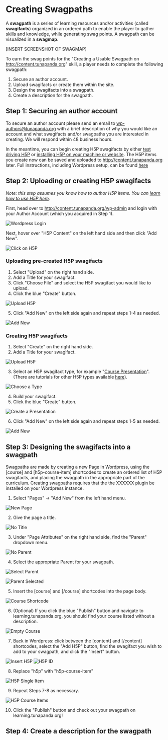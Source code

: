 # Creating Swagpaths

A **swagpath** is a series of learning resources and/or activities (called **swagifacts**) organized in an ordered path to enable the player to gather skills and knowledge, while generating swag points. A swagpath can be visualized in a **swagmap**.

[INSERT SCREENSHOT OF SWAGMAP]

To earn the swag points for the "Creating a Usable Swagpath on http://content.tunapanda.org" skill, a player needs to complete the following swagpath:
 1. Secure an author account.
 2. Upload swagifacts or create them within the site.
 3. Design the swagifacts into a swagpath.
 4. Create a description for the swagpath.

## Step 1: Securing an author account

To secure an author account please send an email to wp-authors@tunapanda.org with a brief description of why you would like an account and what swagifacts and/or swagpaths you are interested in creating. We will respond within 48 business hours.

In the meantime, you can begin creating H5P swagifacts by either [test driving H5P](https://h5p.org/testdrive-h5p) or [installing H5P on your machine or website](https://h5p.org/installation). The H5P items you create now can be saved and uploaded to http://content.tunapanda.org later. Full instructions, including Wordpress setup, can be found [here](https://h5p.org/documentation/setup/wordpress)

## Step 2: Uploading or creating H5P swagifacts

_Note: this step assumes you know how to author H5P items. You can [learn how to use H5P here](https://h5p.org/documentation/for-authors)._

First, head over to http://content.tunapanda.org/wp-admin and login with your Author Account (which you acquired in Step 1).

![Wordpress Login](https://github.com/tunapanda/TI-wp-content-theme/blob/master/meta/contribute/logincontentwpadmin.png)

Next, hover over "H5P Content" on the left hand side and then click "Add New".

![Click on H5P](https://github.com/tunapanda/TI-wp-content-theme/blob/master/meta/contribute/clickh5psmall.png)

### Uploading pre-created H5P swagifacts

1. Select "Upload" on the right hand side.
2. Add a Title for your swagifact.
3. Click "Choose File" and select the H5P swagifact you would like to upload.
4. Click the blue "Create" button.

 ![Upload H5P](https://github.com/tunapanda/TI-wp-content-theme/blob/master/meta/contribute/uploadh5p.png)

5. Click "Add New" on the left side again and repeat steps 1-4 as needed.

 ![Add New](https://github.com/tunapanda/TI-wp-content-theme/blob/master/meta/contribute/addnewagain.png)

### Creating H5P swagifacts 

1. Select "Create" on the right hand side.
2. Add a Title for your swagifact.

 ![Upload H5P](https://github.com/tunapanda/TI-wp-content-theme/blob/master/meta/contribute/createh5p.png)

3. Select an H5P swagifact type, for example "[Course Presentation](https://h5p.org/tutorial-course-presentation)". (There are tutorials for other H5P types available [here](https://h5p.org/documentation/for-authors/tutorials)).

 ![Choose a Type](https://github.com/tunapanda/TI-wp-content-theme/blob/master/meta/contribute/h5ptype.png)

4. Build your swagifact.
5. Click the blue "Create" button.

 ![Create a Presentation](https://github.com/tunapanda/TI-wp-content-theme/blob/master/meta/contribute/createpresentation.png)

6. Click "Add New" on the left side again and repeat steps 1-5 as needed.

 ![Add New](https://github.com/tunapanda/TI-wp-content-theme/blob/master/meta/contribute/addnewagain.png)

## Step 3: Designing the swagifacts into a swagpath

Swagpaths are made by creating a new Page in Wordpress, using the [course] and [h5p-course-item] shortcodes to create an ordered list of H5P swagifacts, and placing the swagpath in the appropriate part of the curriculum. Creating swagpaths requires that the the XXXXXX plugin be installed on your Wordpress instance.

1. Select "Pages" -> "Add New" from the left hand menu.

 ![New Page](https://github.com/tunapanda/TI-wp-content-theme/blob/master/meta/contribute/newpage.png)

2. Give the page a title.

 ![No Title](https://github.com/tunapanda/TI-wp-content-theme/blob/master/meta/contribute/notitle.png)

3. Under "Page Attributes" on the right hand side, find the "Parent" dropdown menu.

 ![No Parent](https://github.com/tunapanda/TI-wp-content-theme/blob/master/meta/contribute/noparent.png)

4. Select the appropriate Parent for your swagpath.

 ![Select Parent](https://github.com/tunapanda/TI-wp-content-theme/blob/master/meta/contribute/selectingparent.png)

 ![Parent Selected](https://github.com/tunapanda/TI-wp-content-theme/blob/master/meta/contribute/parentselected.png)

5. Insert the [course] and [/course] shortcodes into the page body.

 ![Course Shortcode](https://github.com/tunapanda/TI-wp-content-theme/blob/master/meta/contribute/courseshortcode.png)

6. (Optional) If you click the blue "Publish" button and navigate to learning.tunapanda.org, you should find your course listed without a description.

 ![Empty Course](https://github.com/tunapanda/TI-wp-content-theme/blob/master/meta/contribute/emptycourse.png)

7. Back in Wordpress: click between the [content] and [/content] shortcodes, select the "Add H5P" button, find the swagifact you wish to add to your swagpath, and click the "Insert" button.

 ![Insert H5P](https://github.com/tunapanda/TI-wp-content-theme/blob/master/meta/contribute/inserth5p.png)
 ![H5P ID](https://github.com/tunapanda/TI-wp-content-theme/blob/master/meta/contribute/h5pid.png)

8. Replace "h5p" with "h5p-course-item"
 
 ![H5P Single Item](https://github.com/tunapanda/TI-wp-content-theme/blob/master/meta/contribute/h5pcourseitem.png)

9. Repeat Steps 7-8 as necessary.

 ![H5P Course Items](https://github.com/tunapanda/TI-wp-content-theme/blob/master/meta/contribute/h5pcourseitems.png)

10. Click the "Publish" button and check out your swagpath on learning.tunapanda.org!

## Step 4: Create a description for the swagpath
